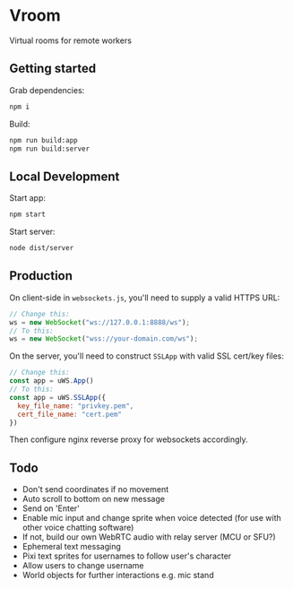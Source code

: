 # Vroom

Virtual rooms for remote workers

## Getting started 

Grab dependencies:
```sh
npm i
```

Build:
```sh
npm run build:app
npm run build:server
```

## Local Development

Start app:
```sh
npm start
```

Start server:
```sh
node dist/server
```

## Production

On client-side in `websockets.js`, you'll need to supply a valid HTTPS URL:
```js
// Change this:
ws = new WebSocket("ws://127.0.0.1:8888/ws");
// To this:
ws = new WebSocket("wss://your-domain.com/ws");
```

On the server, you'll need to construct `SSLApp` with valid SSL cert/key files:
```js
// Change this:
const app = uWS.App()
// To this:
const app = uWS.SSLApp({
  key_file_name: "privkey.pem",
  cert_file_name: "cert.pem"
})
```

Then configure nginx reverse proxy for websockets accordingly.

## Todo
- Don't send coordinates if no movement
- Auto scroll to bottom on new message
- Send on 'Enter'
- Enable mic input and change sprite when voice detected (for use with other voice chatting software)
- If not, build our own WebRTC audio with relay server (MCU or SFU?)
- Ephemeral text messaging
- Pixi text sprites for usernames to follow user's character
- Allow users to change username
- World objects for further interactions e.g. mic stand
